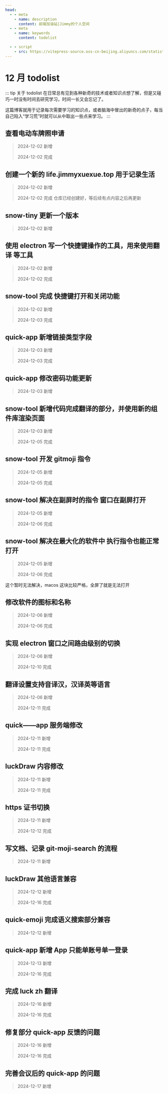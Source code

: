 ```yaml
---
head:
  - - meta
    - name: description
      content: 前端加油站|Jimmy的个人空间
  - - meta
    - name: keywords
      content: todolist

  - - script
    - src: https://vitepress-source.oss-cn-beijing.aliyuncs.com/statistics.js
---
```


# 12 月 todolist

::: tip 关于 todolist
在日常总有见到各种新奇的技术或者知识点想了解，但是又碰巧一时没有时间去研究学习，时间一长又会忘记了。

这篇博客就用于记录每次需要学习的知识点，或者脑海中冒出的新奇的点子，每当自己陷入“学习荒”时就可以从中取出一些点来学习。
:::

## 查看电动车牌照申请

> 2024-12-02 新增
>
> 2024-12-02 完成

## 创建一个新的 life.jimmyxuexue.top 用于记录生活

> 2024-12-02 新增
>
> 2024-12-02 完成 仓库已经创建好，等后续有点内容之后再更新

## snow-tiny 更新一个版本

> 2024-12-02 新增

## 使用 electron 写一个快捷键操作的工具，用来使用翻译 等工具

> 2024-12-02 新增
>
> 2024-12-02 完成

## snow-tool 完成 快捷键打开和关闭功能

> 2024-12-02 新增
>
> 2024-12-03 完成

## quick-app 新增链接类型字段

> 2024-12-03 新增
>
> 2024-12-03 完成

## quick-app 修改密码功能更新

> 2024-12-03 新增

## snow-tool 新增代码完成翻译的部分，并使用新的组件库渲染页面

> 2024-12-03 新增
>
> 2024-12-05 完成

## snow-tool 开发 gitmoji 指令

> 2024-12-05 新增
>
> 2024-12-05 完成

## snow-tool 解决在副屏时的指令 窗口在副屏打开

> 2024-12-05 新增
>
> 2024-12-06 完成

## snow-tool 解决在最大化的软件中 执行指令也能正常打开

> 2024-12-05 新增
>
> 2024-12-06 完成

这个暂时无法解决，macos 这块比较严格，全屏了就是无法打开

## 修改软件的图标和名称

> 2024-12-06 新增
>
> 2024-12-06 完成

## 实现 electron 窗口之间路由级别的切换

> 2024-12-06 新增
>
> 2024-12-10 完成

## 翻译设置支持音译汉，汉译英等语言

> 2024-12-06 新增
>
> 2024-12-11 完成

## quick——app 服务端修改

> 2024-12-11 新增
>
> 2024-12-11 完成

## luckDraw 内容修改

> 2024-12-11 新增
>
> 2024-12-11 完成

## https 证书切换

> 2024-12-11 新增
>
> 2024-12-12 完成

## 写文档、记录 git-moji-search 的流程

> 2024-12-11 新增

## luckDraw 其他语言兼容

> 2024-12-12 新增
>
> 2024-12-16 完成

## quick-emoji 完成语义搜索部分兼容

> 2024-12-12 新增

## quick-app 新增 App 只能单账号单一登录

> 2024-12-13 新增
>
> 2024-12-16 完成

## 完成 luck zh 翻译

> 2024-12-16 新增
>
> 2024-12-16 完成

## 修复部分 quick-app 反馈的问题

> 2024-12-16 新增
>
> 2024-12-16 完成

## 完善会议后的 quick-app 的问题

> 2024-12-17 新增
